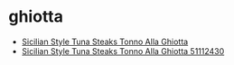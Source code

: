 # ghiotta

 * [Sicilian Style Tuna Steaks Tonno Alla Ghiotta](../../index/s/sicilian-style-tuna-steaks-tonno-alla-ghiotta-51112430.json)
 * [Sicilian Style Tuna Steaks Tonno Alla Ghiotta 51112430](../../index/s/sicilian-style-tuna-steaks-tonno-alla-ghiotta-51112430.json)
